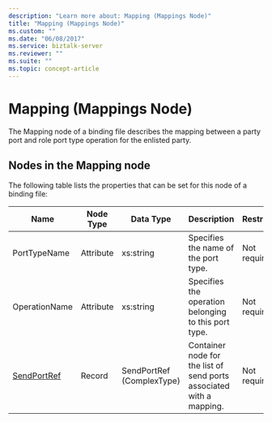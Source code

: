 ```yaml
---
description: "Learn more about: Mapping (Mappings Node)"
title: "Mapping (Mappings Node)"
ms.custom: ""
ms.date: "06/08/2017"
ms.service: biztalk-server
ms.reviewer: ""
ms.suite: ""
ms.topic: concept-article
---
```

# Mapping (Mappings Node)
The Mapping node of a binding file describes the mapping between a party port and role port type operation for the enlisted party.  
  
## Nodes in the Mapping node  
 The following table lists the properties that can be set for this node of a binding file:  
  
|**Name**|**Node Type**|**Data Type**|**Description**|**Restrictions**|**Comments**|  
|--------------|-------------------|-------------------|---------------------|----------------------|------------------|  
|PortTypeName|Attribute|xs:string|Specifies the name of the port type.|Not required|Default value: empty|  
|OperationName|Attribute|xs:string|Specifies the operation belonging to this port type.|Not required|Default value: empty|  
|[SendPortRef](../core/sendportref-mapping-node.md)|Record|SendPortRef (ComplexType)|Container node for the list of send ports associated with a mapping.|Not required|Default value: none|
